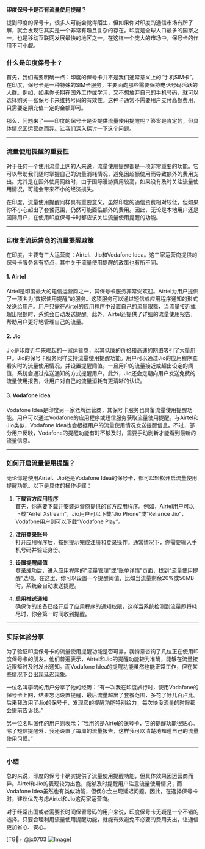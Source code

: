**印度保号卡是否有流量使用提醒？**

提到印度的保号卡，很多人可能会觉得陌生，但如果你对印度的通信市场有所了解，就会发现它其实是一个非常有趣且复杂的存在。印度是全球人口最多的国家之一，也是移动互联网发展最快的地区之一。在这样一个庞大的市场中，保号卡的作用不可小觑。

### 什么是印度保号卡？

首先，我们需要明确一点：印度的保号卡并不是我们通常意义上的“手机SIM卡”。在印度，保号卡是一种特殊的SIM卡服务，主要面向那些需要保持电话号码活跃的人群。例如，如果你长期在国外工作或学习，又不想放弃自己的手机号码，就可以选择购买一张保号卡来维持号码的有效性。这种卡通常不需要用户支付高额费用，只需要定期充值一定的金额即可。

那么，问题来了——印度的保号卡是否提供流量使用提醒呢？答案是肯定的，但具体情况因运营商而异。让我们深入探讨一下这个问题。

---

### 流量使用提醒的重要性

对于任何一个使用流量上网的人来说，流量使用提醒都是一项非常重要的功能。它可以帮助我们随时掌握自己的流量消耗情况，避免因超额使用而导致额外的费用支出。尤其是在国外使用网络时，由于国际漫游费用较高，如果没有及时关注流量使用情况，可能会带来不小的经济损失。

在印度，流量使用提醒同样具有重要意义。虽然印度的通信资费相对较低，但如果你不小心超出了套餐范围，仍然可能面临额外的费用。因此，无论是本地用户还是国际用户，在使用印度保号卡时都应该关注流量使用提醒的功能。

---

### 印度主流运营商的流量提醒政策

在印度，主要有三大运营商：Airtel、Jio和Vodafone Idea。这三家运营商提供的保号卡服务各有特点，其中关于流量使用提醒的政策也有所不同。

#### 1. Airtel
Airtel是印度最大的电信运营商之一，其保号卡服务非常受欢迎。Airtel为用户提供了一项名为“数据使用提醒”的服务。这项服务可以通过短信或应用程序通知的形式发送给用户。用户只需在Airtel的应用程序中设置自己的流量限额，当流量接近或超出限额时，系统会自动发送提醒。此外，Airtel还提供了详细的流量使用报告，帮助用户更好地管理自己的流量。

#### 2. Jio
Jio是印度近年来崛起的一家运营商，以其低廉的价格和高速的网络吸引了大量用户。Jio的保号卡服务同样支持流量使用提醒功能。用户可以通过Jio的应用程序查看实时的流量使用情况，并设置提醒阈值。一旦用户的流量接近或超出设定的阈值，系统会通过推送通知的方式提醒用户。此外，Jio还会定期向用户发送免费的流量使用报告，让用户对自己的流量消耗有更清晰的认识。

#### 3. Vodafone Idea
Vodafone Idea是印度另一家老牌运营商，其保号卡服务也具备流量使用提醒功能。用户可以通过Vodafone的应用程序或短信服务获取流量使用提醒。与Airtel和Jio类似，Vodafone Idea也会根据用户的流量使用情况发送提醒信息。不过，部分用户反映，Vodafone的提醒功能有时不够及时，需要手动刷新才能看到最新的流量信息。

---

### 如何开启流量使用提醒？

无论你是使用Airtel、Jio还是Vodafone Idea的保号卡，都可以轻松开启流量使用提醒功能。以下是具体的操作步骤：

1. **下载官方应用程序**  
   首先，你需要下载并安装运营商提供的官方应用程序。例如，Airtel用户可以下载“Airtel Xstream”，Jio用户可以下载“Jio Phone”或“Reliance Jio”，Vodafone用户则可以下载“Vodafone Play”。

2. **注册登录账号**  
   打开应用程序后，按照提示完成注册和登录操作。通常情况下，你需要输入手机号码并验证身份。

3. **设置提醒阈值**  
   登录成功后，进入应用程序的“流量管理”或“账单详情”页面，找到“流量使用提醒”选项。在这里，你可以设置一个提醒阈值，比如当流量剩余20%或50MB时，系统会自动发送提醒。

4. **启用推送通知**  
   确保你的设备已经开启了应用程序的通知权限，这样当系统检测到流量即将耗尽时，你会第一时间收到提醒。

---

### 实际体验分享

为了验证印度保号卡的流量使用提醒功能是否可靠，我特意咨询了几位正在使用印度保号卡的朋友。他们普遍表示，Airtel和Jio的提醒功能较为准确，能够在流量接近限额时及时发出通知。而Vodafone Idea的提醒功能虽然也能正常工作，但在某些情况下会出现延迟现象。

一位名叫李明的用户分享了他的经历：“有一次我在印度旅行时，使用Vodafone的保号卡上网，结果忘记设置提醒，最后流量超出了套餐范围，多花了好几百卢比。后来我改用了Jio的保号卡，发现它的提醒功能特别给力，每次快没流量的时候都会提前告诉我。”

另一位名叫张伟的用户则表示：“我用的是Airtel的保号卡，它的提醒功能很贴心。除了短信提醒外，我还设置了每周的流量报告，这样我可以清楚地知道自己的流量使用习惯。”

---

### 小结

总的来说，印度的保号卡确实提供了流量使用提醒功能，但具体效果因运营商而异。Airtel和Jio的表现较为出色，能够及时提醒用户注意流量使用情况；而Vodafone Idea虽然也有类似功能，但偶尔会出现延迟问题。因此，在选择保号卡时，建议优先考虑Airtel和Jio这两家运营商。

对于经常出国或者需要长时间保留号码的用户来说，印度保号卡无疑是一个不错的选择。只要合理利用流量使用提醒功能，就能有效避免不必要的费用支出，让通信更加省心、安心。

[TG💪+ @jx0703 ![Image](https://github.com/user-attachments/assets/dbca1d08-cadb-493c-b0ec-ad6f7a83f270)]